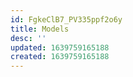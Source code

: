 ```yaml
---
id: FgkeClB7_PV335ppf2o6y
title: Models
desc: ''
updated: 1639759165188
created: 1639759165188
---
```



